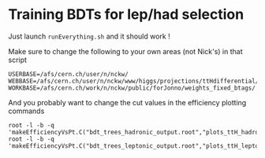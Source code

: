 # Training BDTs for lep/had selection 

Just launch  `runEverything.sh` and it should work !

Make sure to change the following to your own areas (not Nick's) in that script

```
USERBASE=/afs/cern.ch/user/n/nckw/
WEBBASE=/afs/cern.ch/user/n/nckw/www/higgs/projections/ttHdifferential/
WORKBASE=/afs/cern.ch/work/n/nckw/public/forJonno/weights_fixed_btags/
```

And you probably want to change the cut values in the efficiency plotting commands 

```
root -l -b -q 'makeEfficiencyVsPt.C("bdt_trees_hadronic_output.root","plots_ttH_hadronic_preapp",0.28,0.61)'
root -l -b -q 'makeEfficiencyVsPt.C("bdt_trees_leptonic_output.root","plots_ttH_leptonic_preapp",0.13,0.70)'
```
